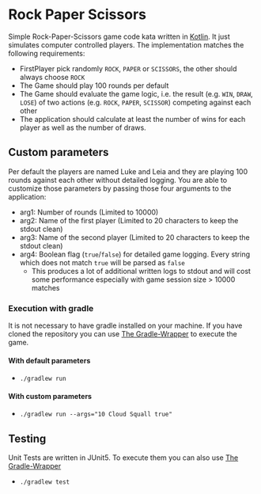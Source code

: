 # Rock Paper Scissors

Simple Rock-Paper-Scissors game code kata written in [Kotlin](https://kotlinlang.org/). It just simulates computer
controlled players. The implementation matches the following requirements:
- FirstPlayer pick randomly `ROCK`, `PAPER` or `SCISSORS`, the other should always choose `ROCK`
- The Game should play 100 rounds per default
- The Game should evaluate the game logic, i.e. the result (e.g. `WIN`, `DRAW`, `LOSE`) of two actions 
(e.g. `ROCK`, `PAPER`, `SCISSOR`) competing against each other
- The application should calculate at least the number of wins for each player as well as the number of draws.


## Custom parameters

Per default the players are named Luke and Leia and they are playing 100 rounds against each other without detailed logging.
You are able to customize those parameters by passing those four arguments to the application:
- arg1: Number of rounds (Limited to 10000)
- arg2: Name of the first player (Limited to 20 characters to keep the stdout clean)
- arg3: Name of the second player (Limited to 20 characters to keep the stdout clean)
- arg4: Boolean flag (`true`/`false`) for detailed game logging. Every string which does not match `true` will be parsed
 as `false`
    - This produces a lot of additional written logs to stdout and will cost some performance
     especially with game session size > 10000 matches


### Execution with gradle

It is not necessary to have gradle installed on your machine. If you have cloned the repository you can use 
[The Gradle-Wrapper](https://docs.gradle.org/current/userguide/gradle_wrapper.html) to execute the game.


#### With default parameters

- `./gradlew run`


#### With custom parameters

- `./gradlew run --args="10 Cloud Squall true"`

## Testing

Unit Tests are written in JUnit5. To execute them you can also use [The Gradle-Wrapper](https://docs.gradle.org/current/userguide/gradle_wrapper.html)
- `./gradlew test`

